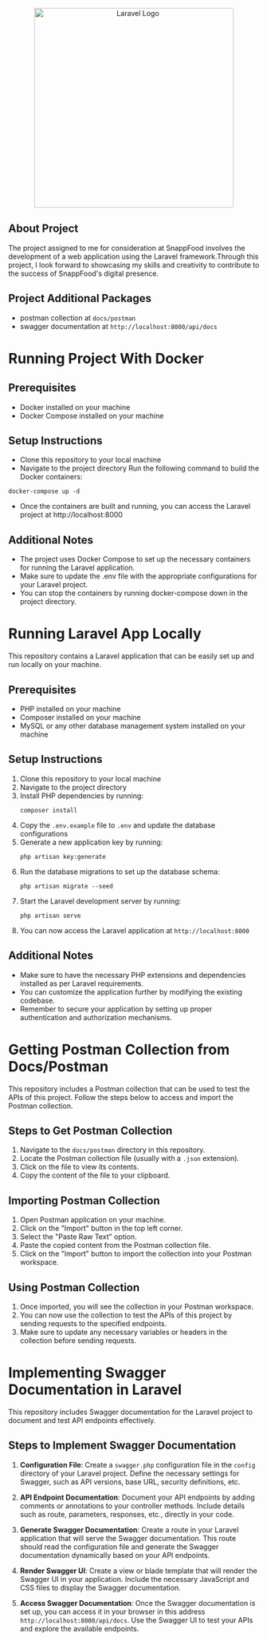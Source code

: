 <p align="center"><a href="https://laravel.com" target="_blank"><img src="https://raw.githubusercontent.com/laravel/art/master/logo-lockup/5%20SVG/2%20CMYK/1%20Full%20Color/laravel-logolockup-cmyk-red.svg" width="400" alt="Laravel Logo"></a></p>


## About Project

The project assigned to me for consideration at SnappFood involves the development of a web application using the Laravel framework.Through this project, I look forward to showcasing my skills and creativity to contribute to the success of SnappFood's digital presence.

## Project Additional Packages
* postman collection at `docs/postman`
* swagger documentation at `http://localhost:8000/api/docs`

# Running Project With Docker

## Prerequisites
* Docker installed on your machine
* Docker Compose installed on your machine
## Setup Instructions
* Clone this repository to your local machine
* Navigate to the project directory
Run the following command to build the Docker containers:

```
docker-compose up -d
```

* Once the containers are built and running, you can access the Laravel project at http://localhost:8000

## Additional Notes
* The project uses Docker Compose to set up the necessary containers for running the Laravel application.
* Make sure to update the .env file with the appropriate configurations for your Laravel project.
* You can stop the containers by running docker-compose down in the project directory.

# Running Laravel App Locally

This repository contains a Laravel application that can be easily set up and run locally on your machine.

## Prerequisites
- PHP installed on your machine
- Composer installed on your machine
- MySQL or any other database management system installed on your machine

## Setup Instructions
1. Clone this repository to your local machine
2. Navigate to the project directory
3. Install PHP dependencies by running:
   ```
   composer install
   ```
4. Copy the `.env.example` file to `.env` and update the database configurations
5. Generate a new application key by running:
   ```
   php artisan key:generate
   ```
6. Run the database migrations to set up the database schema:
   ```
   php artisan migrate --seed
   ```
7. Start the Laravel development server by running:
   ```
   php artisan serve
   ```
8. You can now access the Laravel application at `http://localhost:8000`

## Additional Notes
- Make sure to have the necessary PHP extensions and dependencies installed as per Laravel requirements.
- You can customize the application further by modifying the existing codebase.
- Remember to secure your application by setting up proper authentication and authorization mechanisms.

# Getting Postman Collection from Docs/Postman

This repository includes a Postman collection that can be used to test the APIs of this project. Follow the steps below to access and import the Postman collection.

## Steps to Get Postman Collection
1. Navigate to the `docs/postman` directory in this repository.
2. Locate the Postman collection file (usually with a `.json` extension).
3. Click on the file to view its contents.
4. Copy the content of the file to your clipboard.

## Importing Postman Collection
1. Open Postman application on your machine.
2. Click on the "Import" button in the top left corner.
3. Select the "Paste Raw Text" option.
4. Paste the copied content from the Postman collection file.
5. Click on the "Import" button to import the collection into your Postman workspace.

## Using Postman Collection
1. Once imported, you will see the collection in your Postman workspace.
2. You can now use the collection to test the APIs of this project by sending requests to the specified endpoints.
3. Make sure to update any necessary variables or headers in the collection before sending requests.

# Implementing Swagger Documentation in Laravel

This repository includes Swagger documentation for the Laravel project to document and test API endpoints effectively.

## Steps to Implement Swagger Documentation

1. **Configuration File**: Create a `swagger.php` configuration file in the `config` directory of your Laravel project. Define the necessary settings for Swagger, such as API versions, base URL, security definitions, etc.

2. **API Endpoint Documentation**: Document your API endpoints by adding comments or annotations to your controller methods. Include details such as route, parameters, responses, etc., directly in your code.

3. **Generate Swagger Documentation**: Create a route in your Laravel application that will serve the Swagger documentation. This route should read the configuration file and generate the Swagger documentation dynamically based on your API endpoints.

4. **Render Swagger UI**: Create a view or blade template that will render the Swagger UI in your application. Include the necessary JavaScript and CSS files to display the Swagger documentation.

5. **Access Swagger Documentation**: Once the Swagger documentation is set up, you can access it in your browser in this address `http://localhost:8000/api/docs`. Use the Swagger UI to test your APIs and explore the available endpoints.
